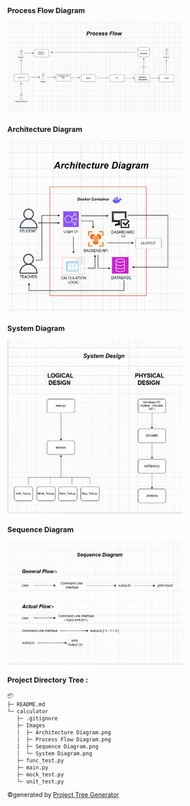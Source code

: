 ### Process Flow Diagram

<img src="calculator/Images/Process Flow Diagram.png" alt="Flow Diagram" width="400"/>


### Architecture Diagram

<img src="calculator/Images/Architecture Diagram.png" alt="Flow Diagram" width="400"/>

### System Diagram

<img src="calculator/Images/System Diagram.png" alt="Flow Diagram" width="400"/>


### Sequence Diagram

<img src="calculator/Images/Sequence Diagram.png" alt="Flow Diagram" width="400"/>

### Project Directory Tree :
```
📦 
├─ README.md
└─ calculator
   ├─ .gitignore
   ├─ Images
   │  ├─ Architecture Diagram.png
   │  ├─ Process Flow Diagram.png
   │  ├─ Sequence Diagram.png
   │  └─ System Diagram.png
   ├─ func_test.py
   ├─ main.py
   ├─ mock_test.py
   └─ unit_test.py
```
©generated by [Project Tree Generator](https://woochanleee.github.io/project-tree-generator)